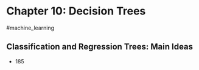 # Chapter 10: Decision Trees

#machine_learning 

## Classification and Regression Trees: Main Ideas

- 185